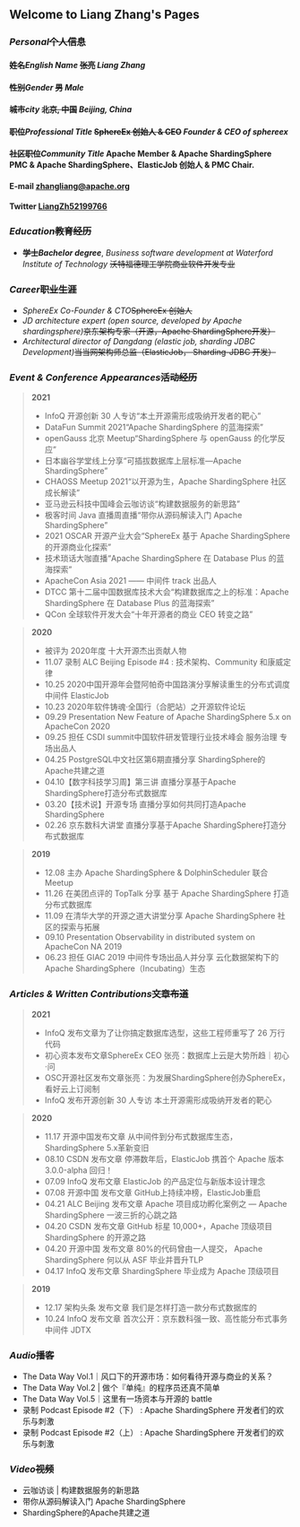 ## Welcome to Liang Zhang's Pages

###  *Personal*~~个人信息~~

#### **~~姓名~~*English Name*** ~~张亮~~ *Liang Zhang*
#### **~~性别~~*Gender*** ~~男~~ *Male*
#### **~~城市~~*city*** ~~北京, 中国~~ *Beijing, China*
#### **~~职位~~*Professional Title*** ~~SphereEx 创始人 & CEO~~ *Founder & CEO of sphereex*
#### **~~社区职位~~*Community Title***  Apache Member & Apache ShardingSphere PMC & Apache ShardingSphere、ElasticJob 创始人 & PMC Chair.
#### **E-mail** <a href="mailto:zhangliang@apache.org">zhangliang@apache.org</a>
#### **Twitter** [LiangZh52199766](https://twitter.com/LiangZh52199766)
    
###  *Education*~~教育经历~~

- **~~学士~~*Bachelor degree***, *Business software development at Waterford Institute of Technology* ~~沃特福德理工学院商业软件开发专业~~

###  *Career*~~职业生涯~~

- *SphereEx Co-Founder & CTO*~~SphereEx 创始人~~
- *JD architecture expert (open source, developed by Apache shardingsphere)*~~京东架构专家（开源，Apache ShardingSphere开发）~~
- *Architectural director of Dangdang (elastic job, sharding JDBC Development)*~~当当网架构师总监（ElasticJob， Sharding-JDBC 开发）~~

###  *Event & Conference Appearances*~~活动经历~~

> **2021**    
> - InfoQ 开源创新 30 人专访“本土开源需形成吸纳开发者的靶心”
> - DataFun Summit 2021“Apache ShardingSphere 的蓝海探索”
> - openGauss 北京 Meetup“ShardingSphere 与 openGauss 的化学反应”
> - 日本幽谷学堂线上分享“可插拔数据库上层标准—Apache ShardingSphere”
> - CHAOSS Meetup 2021“以开源为生，Apache ShardingSphere 社区成长解读”
> - 亚马逊云科技中国峰会云咖访谈“构建数据服务的新思路”
> - 极客时间 Java 直播周直播“带你从源码解读入门 Apache ShardingSphere”
> - 2021 OSCAR 开源产业大会“SphereEx 基于 Apache ShardingSphere 的开源商业化探索”
> - 技术琐话大咖直播“Apache ShardingSphere 在 Database Plus 的蓝海探索”
> - ApacheCon Asia 2021 —— 中间件 track 出品人
> - DTCC 第十二届中国数据库技术大会“构建数据库之上的标准：Apache ShardingSphere 在 Database Plus 的蓝海探索”
> - QCon 全球软件开发大会“十年开源者的商业 CEO 转变之路”

> **2020** 
> - 被评为 2020年度 十大开源杰出贡献人物
> - 11.07 录制 ALC Beijing Episode #4 : 技术架构、Community 和康威定律
> - 10.25 2020中国开源年会暨阿帕奇中国路演分享解读重生的分布式调度中间件 ElasticJob
> - 10.23 2020年软件铸魂·全国行（合肥站）之开源软件论坛
> - 09.29 Presentation New Feature of Apache ShardingSphere 5.x on ApacheCon 2020
> - 09.25 担任 CSDI summit中国软件研发管理行业技术峰会 服务治理 专场出品人
> - 04.25 PostgreSQL中文社区第6期直播分享 ShardingSphere的Apache共建之道
> - 04.10【数字科技学习周】第三讲 直播分享基于Apache ShardingSphere打造分布式数据库
> - 03.20【技术说】开源专场 直播分享如何共同打造Apache ShardingSphere
> - 02.26 京东数科大讲堂 直播分享基于Apache ShardingSphere打造分布式数据库

> **2019**
> - 12.08 主办 Apache ShardingSphere & DolphinScheduler 联合 Meetup
> - 11.26 在美团点评的 TopTalk 分享 基于 Apache ShardingSphere 打造分布式数据库
> - 11.09 在清华大学的开源之道大讲堂分享 Apache ShardingSphere 社区的探索与拓展
> - 09.10 Presentation Observability in distributed system on ApacheCon NA 2019
> - 06.23 担任 GIAC 2019 中间件专场出品人并分享 云化数据架构下的Apache ShardingSphere（Incubating）生态


###  *Articles & Written Contributions*~~文章布道~~

> **2021**
> - InfoQ 发布文章为了让你搞定数据库选型，这些工程师重写了 26 万行代码
> - 初心资本发布文章SphereEx CEO 张亮：数据库上云是大势所趋｜初心·问
> - OSC开源社区发布文章张亮：为发展ShardingSphere创办SphereEx，看好云上订阅制
> - InfoQ 发布开源创新 30 人专访 本土开源需形成吸纳开发者的靶心

> **2020**
> - 11.17 开源中国发布文章 从中间件到分布式数据库生态，ShardingSphere 5.x革新变旧
> - 08.10 CSDN 发布文章 停滞数年后，ElasticJob 携首个 Apache 版本 3.0.0-alpha 回归！
> - 07.09 InfoQ 发布文章 ElasticJob 的产品定位与新版本设计理念
> - 07.08 开源中国 发布文章 GitHub上持续冲榜，ElasticJob重启
> - 04.21 ALC Beijing 发布文章 Apache 项目成功孵化案例之 — Apache ShardingSphere 一波三折的心跳之路
> - 04.20 CSDN 发布文章 GitHub 标星 10,000+，Apache 顶级项目 ShardingSphere 的开源之路
> - 04.20 开源中国 发布文章 80%的代码曾由一人提交， Apache ShardingSphere 何以从 ASF 毕业并晋升TLP
> - 04.17 InfoQ 发布文章 ShardingSphere 毕业成为 Apache 顶级项目

> **2019**
> - 12.17 架构头条 发布文章 我们是怎样打造一款分布式数据库的
> - 10.24 InfoQ 发布文章 首次公开：京东数科强一致、高性能分布式事务中间件 JDTX

###  *Audio*~~播客~~

- The Data Way Vol.1｜风口下的开源市场：如何看待开源与商业的关系？
- The Data Way Vol.2 | 做个『单纯』的程序员还真不简单
- The Data Way Vol.5｜这里有一场资本与开源的 battle
- 录制 Podcast Episode #2（下） : Apache ShardingSphere 开发者们的欢乐与刺激
- 录制 Podcast Episode #2（上） : Apache ShardingSphere 开发者们的欢乐与刺激

###  *Video*~~视频~~

- 云咖访谈 | 构建数据服务的新思路
- 带你从源码解读入门 Apache ShardingSphere
- ShardingSphere的Apache共建之道
